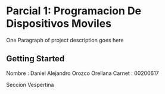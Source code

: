 # Parcial 1: Programacion De Dispositivos Moviles

One Paragraph of project description goes here

## Getting Started

Nombre : Daniel Alejandro Orozco Orellana
Carnet : 00200617

Seccion Vespertina
